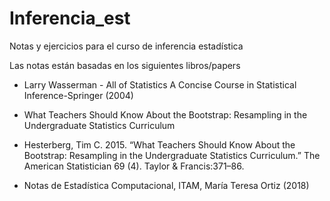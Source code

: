 # Inferencia_est
Notas y ejercicios para el curso de inferencia estadística 


Las notas están basadas en los siguientes libros/papers

- Larry Wasserman - All of Statistics A Concise Course in Statistical Inference-Springer (2004)

- What Teachers Should Know About the Bootstrap: Resampling in the Undergraduate Statistics Curriculum

- Hesterberg, Tim C. 2015. “What Teachers Should Know About the Bootstrap: Resampling in the Undergraduate Statistics Curriculum.” The American Statistician 69 (4). Taylor & Francis:371–86. 

- Notas de Estadística Computacional, ITAM, María Teresa Ortiz (2018)